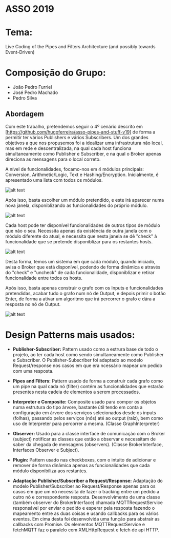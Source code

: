 # ASSO 2019
# Tema: 
Live Coding of the Pipes and Filters Architecture (and possibly towards Event-Driven)



# Composição do Grupo:
* João Pedro Furriel
* José Pedro Machado
* Pedro Silva


## Abordagem

  Com este trabalho, pretendemos seguir o 4º cenário descrito em [https://github.com/hugoferreira/asso-pipes-and-stuff-v19] de forma a permitir ter vários Publishers
e vários Subscribers. Um dos grandes objetivos a que nos propusemos foi a idealizar uma infrastrutura não local, mas em rede e descentralizada, na qual cada host funciona simultaneamente como Publisher e Subscriber, e na qual o Broker apenas direciona as mensagens para o local correto.


A nível de funcionalidades, focamo-nos em 4 módulos principais: Conversion, Arithmetic/Logic, Text e Hashing/Encryption. Inicialmente, é apresentado uma lista com todos os módulos.


![alt text](https://imgur.com/pQP9mKE.png)

Após isso, basta escolher um módulo pretendido, e este irá aparecer numa nova janela, disponiblizando as funcionalidades do próprio módulo.

![alt text](https://imgur.com/qejFqQa.png)


Cada host pode ter disponível funcionalidades de outros tipos de módulo que não o seu. Necessita apenas da existência de outra janela com o módulo diferente do atual, e necessita que nesta janela se dê "check" à funcionalidade que se pretende disponiblizar para os restantes hosts.

![alt text](https://imgur.com/q13V5Ah.gif)


Desta forma, temos um sistema em que cada módulo, quando iniciado, avisa o Broker que está disponível, podendo de forma dinâmica e através do "check" e "uncheck" de cada funcionalidade, disponiblizar e retirar funcionalidade entre todos os hosts. 

Após isso, basta apenas construir o grafo com os Inputs e funcionalidades pretendidas, acabar tudo o grafo num nó de Output, e depois primir o botão Enter, de forma a ativar um algoritmo que irá percorrer o grafo e dára a resposta no nó de Output. 

![alt text](https://imgur.com/TxaPF9e.gif)



# Design Patterns mais usados:

* **Publisher-Subscriber:** Pattern usado como a estrura base de todo o projeto, ao ter cada host como sendo simultaneamente como Publisher e Subscriber. O Publisher-Subscriber foi adaptado ao modelo Request/response nos casos em que era ncessário mapear um pedido com uma resposta.

* **Pipes and Filters:** Pattern usado de forma a construir cada grafo como um pipe na qual cada nó (filter) contém as funcionalidades que estarão presentes nesta cadeia de elementos a serem processados.

* **Interpreter e Composite:** Composite usado para compor os objetos numa estrutura do tipo árvore, bastante útil tendo em conta a configuração em árvore dos serviços selecionados desde os inputs (folhas), passando pelos serviços (nós) até ao output (raíz), bem como uso de Interpreter para percorrer a mesma. (Classe GraphInterpreter)

* **Observer:** Usado para a classe interface de comunicação com o Broker (subject) notificar as classes que estão a observar e necessitam de saber da chegada de mensagens (observers). (Classe BrokerInterface, Interfaces Observer e Subject).

* **Plugin:** Pattern usado nas checkboxes, com o intuito de adicionar e remover de forma dinâmica apenas as funcionalidades que cada módulo disponibiliza aos restantes.

* **Adaptação Publisher/Subscriber a Request/Response:** Adaptação do modelo Publisher/Subscriber ao Request/Response apenas para os casos em que um nó necessita de fazer o tracking entre um pedido a outro nó e correspondente resposta. Desenvolvimento de uma classe (também observer do BrokerInterface) chamada MQTTRequestService responsável por enviar o pedido e esperar pela resposta fazendo o mapeamento entre as duas coisas e usando callbacks para os vários eventos. Em cima desta foi desenvolvida uma função para abstrair as callbacks com Promise. Os elementos MQTTRequestService e fetchMQTT faz o paralelo com XMLHttpRequest e fetch de api HTTP. 
